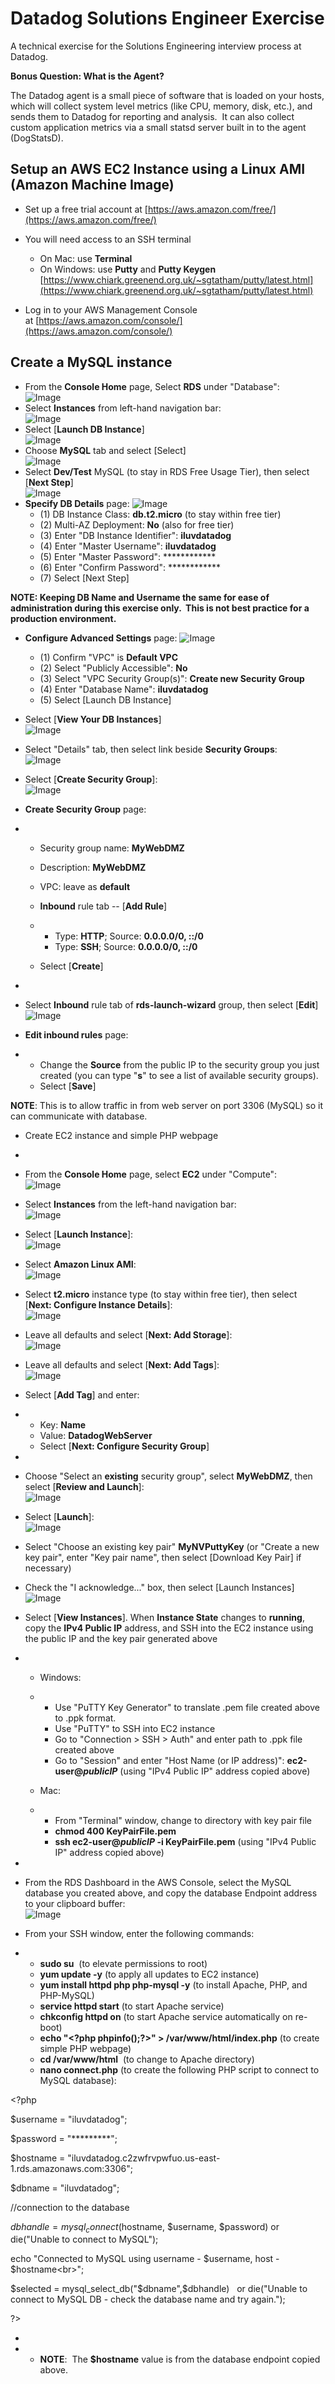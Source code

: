 # Datadog Solutions Engineer Exercise
A technical exercise for the Solutions Engineering interview process at Datadog.

**Bonus Question: What is the Agent?**

The Datadog agent is a small piece of software that is loaded on your hosts, which will collect system level metrics (like CPU, memory, disk, etc.), and sends them to Datadog for reporting and analysis.  It can also collect custom application metrics via a small statsd server built in to the agent (DogStatsD).

## Setup an AWS EC2 Instance using a Linux AMI (Amazon Machine Image)

- Set up a free trial account at [https://aws.amazon.com/free/](https://aws.amazon.com/free/)
- You will need access to an SSH terminal
    - On Mac: use **Terminal**
    - On Windows: use **Putty** and **Putty Keygen**  
[https://www.chiark.greenend.org.uk/~sgtatham/putty/latest.html](https://www.chiark.greenend.org.uk/~sgtatham/putty/latest.html)

- Log in to your AWS Management Console at [https://aws.amazon.com/console/](https://aws.amazon.com/console/)

## Create a **MySQL** instance

- From the **Console Home** page, Select **RDS** under "Database":  
![Image](https://user-images.githubusercontent.com/30754481/29035490-677d754e-7b61-11e7-9916-6a8da69fabf2.png)
- Select **Instances** from left-hand navigation bar:  
![Image](https://user-images.githubusercontent.com/30754481/29035597-cb71219a-7b61-11e7-8b8c-37e57c8cc174.png)
- Select [**Launch DB Instance**]  
![Image](https://user-images.githubusercontent.com/30754481/29035610-d6313f7a-7b61-11e7-91c1-acae92184a6b.png)
- Choose **MySQL** tab and select [Select]  
![Image](https://user-images.githubusercontent.com/30754481/29035615-dbda0128-7b61-11e7-8e9c-f40b73475152.png)
- Select **Dev/Test** MySQL (to stay in RDS Free Usage Tier), then select [**Next Step**]  
![Image](https://user-images.githubusercontent.com/30754481/29035618-df974244-7b61-11e7-9fe3-d8757db82811.png)
- **Specify DB Details** page:
![Image](https://user-images.githubusercontent.com/30754481/29036979-44d26760-7b67-11e7-8a66-673e91cbb030.png)
    - (1) DB Instance Class: **db.t2.micro** (to stay within free tier)
    - (2) Multi-AZ Deployment: **No** (also for free tier)
    - (3) Enter "DB Instance Identifier": **iluvdatadog**
    - (4) Enter "Master Username": **iluvdatadog**
    - (5) Enter "Master Password": ************
    - (6) Enter "Confirm Password": ************
    - (7) Select [Next Step]

**NOTE: Keeping DB Name and Username the same for ease of administration during this exercise only.  This is not best practice for a production environment.**
- **Configure Advanced Settings** page:
![Image](https://user-images.githubusercontent.com/30754481/29037812-de7cefc2-7b6a-11e7-81c4-94fa12b652ac.png)
    - (1) Confirm "VPC" is **Default VPC**
    - (2) Select "Publicly Accessible": **No**
    - (3) Select "VPC Security Group(s)": **Create new Security Group**
    - (4) Enter "Database Name": **iluvdatadog**
    - (5) Select [Launch DB Instance]
- Select [**View Your DB Instances**]  
![Image](https://user-images.githubusercontent.com/30754481/29035631-eb7e52e6-7b61-11e7-8bbf-3eef92f63bbb.png)
- Select "Details" tab, then select link beside **Security Groups**:  
![Image](https://user-images.githubusercontent.com/30754481/29035636-eed51920-7b61-11e7-86ca-31eb61274a55.png)
- Select [**Create Security Group**]:   
![Image](file:///C:/Users/dbeal/Evernote/TEMP/enhtmlclip/Image(144).png)
- **Create Security Group** page:
- 
    - Security group name: **MyWebDMZ**
    - Description: **MyWebDMZ**
    - VPC: leave as **default**
    - **Inbound** rule tab -- [**Add Rule**]
    - 
        - Type: **HTTP**; Source: **0.0.0.0/0, ::/0**
        - Type: **SSH**; Source: **0.0.0.0/0, ::/0**

    - Select [**Create**]

- 
- Select **Inbound** rule tab of **rds-launch-wizard** group, then select [**Edit**]  
![Image](file:///C:/Users/dbeal/Evernote/TEMP/enhtmlclip/Image(146).png)
- **Edit inbound rules** page:
- 
    - Change the **Source** from the public IP to the security group you just created (you can type "**s**" to see a list of available security groups).
    - Select [**Save**]

**NOTE**: This is to allow traffic in from web server on port 3306 (MySQL) so it can communicate with database.

- Create EC2 instance and simple PHP webpage
- 
- From the **Console Home** page, select **EC2** under "Compute":  
![Image](file:///C:/Users/dbeal/Evernote/TEMP/enhtmlclip/Image(148).png)
- Select **Instances** from the left-hand navigation bar:  
![Image](file:///C:/Users/dbeal/Evernote/TEMP/enhtmlclip/Image(149).png)
- Select [**Launch Instance**]:  
![Image](file:///C:/Users/dbeal/Evernote/TEMP/enhtmlclip/Image(150).png)  

- Select **Amazon Linux AMI**:  
![Image](file:///C:/Users/dbeal/Evernote/TEMP/enhtmlclip/Image(151).png)
- Select **t2.micro** instance type (to stay within free tier), then select [**Next: Configure Instance Details**]:  
![Image](file:///C:/Users/dbeal/Evernote/TEMP/enhtmlclip/Image(152).png)
- Leave all defaults and select [**Next: Add Storage**]:  
![Image](file:///C:/Users/dbeal/Evernote/TEMP/enhtmlclip/Image(153).png)
- Leave all defaults and select [**Next: Add Tags**]:  
![Image](file:///C:/Users/dbeal/Evernote/TEMP/enhtmlclip/Image(154).png)
- Select [**Add Tag**] and enter:
- 
    - Key: **Name**
    - Value: **DatadogWebServer**
    - Select [**Next: Configure Security Group**]

- 
- Choose "Select an **existing** security group", select **MyWebDMZ**, then select [**Review and Launch**]:  
![Image](file:///C:/Users/dbeal/Evernote/TEMP/enhtmlclip/Image(156).png)
- Select [**Launch**]:  
![Image](file:///C:/Users/dbeal/Evernote/TEMP/enhtmlclip/Image(157).png)
- Select "Choose an existing key pair" **MyNVPuttyKey** (or "Create a new key pair", enter "Key pair name", then select [Download Key Pair] if necessary)
- Check the "I acknowledge..." box, then select [Launch Instances]  
![Image](file:///C:/Users/dbeal/Evernote/TEMP/enhtmlclip/Image(158).png)
- Select [**View Instances**]. When **Instance State** changes to **running**, copy the **IPv4 Public IP** address, and SSH into the EC2 instance using the public IP and the key pair generated above
- 
    - Windows:
    - 
        - Use "PuTTY Key Generator" to translate .pem file created above to .ppk format.
        - Use "PuTTY" to SSH into EC2 instance
        - Go to "Connection &gt; SSH &gt; Auth" and enter path to .ppk file created above
        - Go to "Session" and enter "Host Name (or IP address)": **ec2-user@_publicIP_** (using "IPv4 Public IP" address copied above)

    - Mac:
    - 
        - From "Terminal" window, change to directory with key pair file
        - **chmod 400 KeyPairFile.pem**
        - **ssh ec2-user@_publicIP_ -i KeyPairFile.pem** (using "IPv4 Public IP" address copied above)

- 
- From the RDS Dashboard in the AWS Console, select the MySQL database you created above, and copy the database Endpoint address to your clipboard buffer:  
![Image](file:///C:/Users/dbeal/Evernote/TEMP/enhtmlclip/Image(160).png)
- From your SSH window, enter the following commands:
- 
    - **sudo su**  (to elevate permissions to root)
    - **yum update -y** (to apply all updates to EC2 instance)
    - **yum install httpd php php-mysql -y** (to install Apache, PHP, and PHP-MySQL)
    - **service httpd start** (to start Apache service)
    - **chkconfig httpd on** (to start Apache service automatically on re-boot)
    - **echo "&lt;?php phpinfo();?&gt;" &gt; /var/www/html/index.php** (to create simple PHP webpage)
    - **cd /var/www/html**  (to change to Apache directory)
    - **nano connect.php** (to create the following PHP script to connect to MySQL database):

&lt;?php

$username = "iluvdatadog";

$password = "*********";

$hostname = "iluvdatadog.c2zwfrvpwfuo.us-east-1.rds.amazonaws.com:3306";

$dbname = "iluvdatadog";

//connection to the database

$dbhandle = mysql_connect($hostname, $username, $password) or die("Unable to connect to MySQL");

echo "Connected to MySQL using username - $username, host - $hostname&lt;br&gt;";

$selected = mysql_select_db("$dbname",$dbhandle)   or die("Unable to connect to MySQL DB - check the database name and try again.");

?&gt;

- 
- 
    - **NOTE**:  The **$hostname** value is from the database endpoint copied above.
